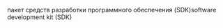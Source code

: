 <span data-ttu-id="ecbcf-101">пакет средств разработки программного обеспечения (SDK)</span><span class="sxs-lookup"><span data-stu-id="ecbcf-101">software development kit (SDK)</span></span>